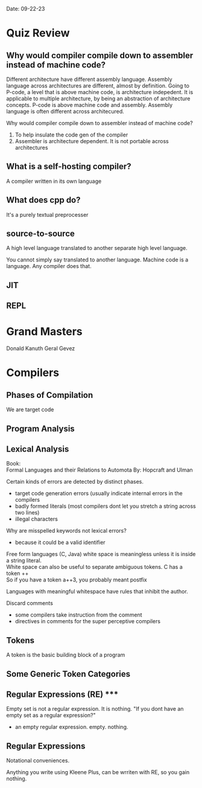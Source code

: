 Date: 09-22-23

# Quiz Review
## Why would compiler compile down to assembler instead of machine code?
Different architecture have different assembly language.
Assembly language across architectures are different, almost by definition.
Going to P-code, a level that is above machine code, is architecture indepedent.
It is applicable to multiple architecture, by being an abstraction of architecture concepts.
P-code is above machine code and assembly.
Assembly language is often different across architecured.

Why would compiler compile down to assembler instead of machine code?
1. To help insulate the code gen of the compiler
2. Assembler is architecture dependent. It is not portable across architectures

## What is a self-hosting compiler?
A compiler written in its own language

## What does cpp do?
It's a purely textual preprocesser

## source-to-source
A high level language translated to another separate high level language.

You cannot simply say translated to another language. Machine code is a language. Any compiler does that.

## JIT

## REPL

# Grand Masters
Donald Kanuth
Geral Gevez 

# Compilers
## Phases of Compilation
We are target code

## Program Analysis

## Lexical Analysis
Book:  
Formal Languages and their Relations to Automota
By: Hopcraft and Ulman

Certain kinds of errors are detected by distinct phases.
- target code generation errors (usually indicate internal errors in the compilers
- badly formed literals (most compilers dont let you stretch a string across two lines)
- illegal characters

Why are misspelled keywords not lexical errors?
- because it could be a valid identifier

Free form languages (C, Java) white space is meaningless unless it is inside a string literal.  
White space can also be useful to separate ambiguous tokens.
C has a token ++  
So if you have a token a++3, you probably meant postfix  

Languages with meaningful whitespace have rules that inhibit the author.

Discard comments
- some compilers take instruction from the comment
- directives in comments for the super perceptive compilers

## Tokens
A token is the basic building block of a program

## Some Generic Token Categories

## Regular Expressions (RE) ***
Empty set is not a regular expression. It is nothing.
"If you dont have an empty set as a regular expression?"
- an empty regular expression. empty. nothing.

## Regular Expressions
Notational conveniences.

Anything you write using Kleene Plus, can be wrriten with RE, so you gain nothing.

